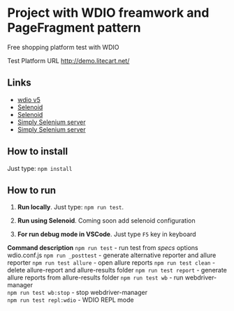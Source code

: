 # Project with WDIO freamwork and PageFragment pattern

 Free shopping platform test with WDIO 

Test Platform URL http://demo.litecart.net/

## Links

- [wdio v5](https://github.com/webdriverio/webdriverio)
- [Selenoid](https://github.com/aerokube/selenoid)
- [Selenoid](https://github.com/aerokube/selenoid)
- [Simply Selenium server](https://github.com/angular/webdriver-manager)
- [Simply Selenium server](https://github.com/angular/webdriver-manager)

## How to install

Just type: `npm install`

## How to run

1. **Run locally**.
 Just type: `npm run test`.

2. **Run using Selenoid**.
Coming soon add selenoid configuration

3. **For run debug mode in VSCode**.
Just type  `F5` key in keyboard


**Command description**
`npm run test` - run test from *specs* options wdio.conf.js
`npm run _posttest`  - generate alternative reporter and allure reporter
`npm run test allure` - open allure reports
`npm run test clean` - delete allure-report and allure-results folder
`npm run test report` - generate allure reports from allure-results folder
`npm run test wb` - run webdriver-manager  
`npm run test wb:stop` - stop webdriver-manager  
`npm run test repl:wdio` - WDIO REPL mode 
